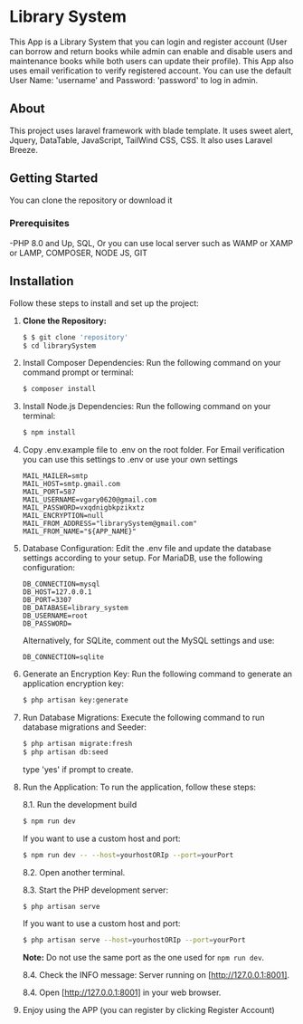 # Library System 
This App is a Library System that you can login and register account (User can borrow and return books while admin can enable and disable users and maintenance books while both users can update their profile). 
This App also uses email verification to verify registered account.
You can use the default User Name: 'username' and Password: 'password' to log in admin.

## About
This project uses laravel framework with blade template.
It uses sweet alert, Jquery, DataTable, JavaScript, TailWind CSS, CSS.
It also uses Laravel Breeze.

## Getting Started
You can clone the repository or download it 

### Prerequisites
-PHP 8.0 and Up, SQL, Or you can use local server such as WAMP or XAMP or LAMP, COMPOSER, NODE JS, GIT

## Installation

Follow these steps to install and set up the project:

1. **Clone the Repository:**
   ```bash
   $ $ git clone 'repository'
   $ cd librarySystem
   
2. Install Composer Dependencies:
    Run the following command on your command prompt or terminal:
    ```bash
   $ composer install

3. Install Node.js Dependencies:
    Run the following command on your terminal:
     ```bash
   $ npm install
     
4. Copy .env.example file to .env on the root folder.
   For Email verification you can use this settings to .env or use your own settings
	```dotenv
    MAIL_MAILER=smtp
	MAIL_HOST=smtp.gmail.com
	MAIL_PORT=587
	MAIL_USERNAME=vgary0620@gmail.com
	MAIL_PASSWORD=vxqdnigbkpzikxtz
	MAIL_ENCRYPTION=null
	MAIL_FROM_ADDRESS="librarySystem@gmail.com"
	MAIL_FROM_NAME="${APP_NAME}"
	```  
	
5. Database Configuration:
    Edit the .env file and update the database settings according to your setup. For MariaDB, use the following configuration:
    ```dotenv
    DB_CONNECTION=mysql
    DB_HOST=127.0.0.1
    DB_PORT=3307
    DB_DATABASE=library_system
    DB_USERNAME=root
    DB_PASSWORD=
    ```  
    Alternatively, for SQLite, comment out the MySQL settings and use:
     ```dotenv
    DB_CONNECTION=sqlite
    ```
   

6. Generate an Encryption Key:
   Run the following command to generate an application encryption key:
    ```bash
    $ php artisan key:generate
    
7. Run Database Migrations:
   Execute the following command to run database migrations and Seeder:
    ```bash
    $ php artisan migrate:fresh
	$ php artisan db:seed
    ```
     type 'yes' if prompt to create.
8. Run the Application: To run the application, follow these steps:

    8.1. Run the development build  
    ```bash
    $ npm run dev
    ```
    If you want to use a custom host and port:
    ```bash
    $ npm run dev -- --host=yourhostORIp --port=yourPort
    ```
    
    8.2. Open another terminal.
    
    8.3. Start the PHP development server:
    ```bash
    $ php artisan serve
    ```
    If you want to use a custom host and port:
    ```bash
    $ php artisan serve --host=yourhostORIp --port=yourPort
    ```
    
    **Note:** Do not use the same port as the one used for `npm run dev`.
    
    8.4. Check the INFO message: Server running on [http://127.0.0.1:8001].
    
    8.4. Open [http://127.0.0.1:8001] in your web browser.

9. Enjoy using the APP (you can register by clicking Register Account)